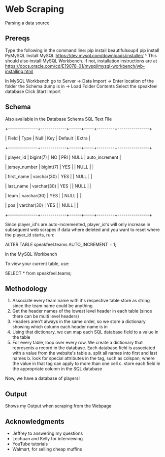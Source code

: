 # Web Scraping

Parsing a data source

## Prereqs

Type the following in the command line:
    pip install beautifulsoup4
    pip install PyMySQL
Install MySQL https://dev.mysql.com/downloads/installer/
^ This should also install MySQL Workbench. If not, installation instructions are at https://docs.oracle.com/cd/E19078-01/mysql/mysql-workbench/wb-installing.html

In MySQL Workbench go to
    Server -> Data Import -> Enter location of the folder the Schema dump is in
            -> Load Folder Contents 
    Select the speakfeel database
    Click Start Import

## Schema

Also available in the Database Schema SQL Text File

+---------------+-------------+------+-----+---------+----------------+

| Field         | Type        | Null | Key | Default | Extra          |

+---------------+-------------+------+-----+---------+----------------+

| player_id     | bigint(7)   | NO   | PRI | NULL    | auto_increment |

| jersey_number | bigint(7)   | YES  |     | NULL    |                |

| first_name    | varchar(30) | YES  |     | NULL    |                |

| last_name     | varchar(30) | YES  |     | NULL    |                |

| team          | varchar(30) | YES  |     | NULL    |                |

| pos           | varchar(30) | YES  |     | NULL    |                |

+---------------+-------------+------+-----+---------+----------------+

Since player_id's are auto-incremented, player_id's will only increase in subsequent web scrapes
if data where deleted and you want to reset where the player_id starts, run:

ALTER TABLE speakfeel.teams AUTO_INCREMENT = 1;

in the MySQL Workbench

To view your current table, use:

SELECT * from speakfeel.teams;

## Methodology

1) Associate every team name with it's respective table 
    store as string since the team name could be anything
2) Get the header names of the lowest level header in each table (since there can be multi level headers)
3) Headers aren't always in the same order, so we store a dictionary showing which column each header name is in
4) Using that dictionary, we can map each SQL database field to a value in the table
5) For every table, loop over every row. We create a dictionary that represents a record in the database. Each database field is associated with a value from the website's table
    a. split all names into first and last names
    b. look for special attributes in the tag, such as colspan, where the value in that tag can apply to more than one cell
    c. store each field in the appropriate column in the SQL database
	
Now, we have a database of players!

## Output

Shows my Output when scraping from the Webpage

## Acknowledgments
* Jeffrey to answering my questions
* Lechuan and Kelly for interviewing
* YouTube tutorials
* Walmart, for selling cheap muffins
